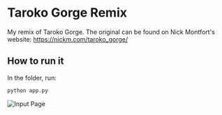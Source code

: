# Taroko Gorge Remix

My remix of Taroko Gorge. The original can be found on Nick Montfort's website: https://nickm.com/taroko_gorge/

## How to run it

In the folder, run:

```bash
python app.py
```

![Input Page](https://github.com/seokholim/Taroko_remix/images/input_page.png?raw=true)
